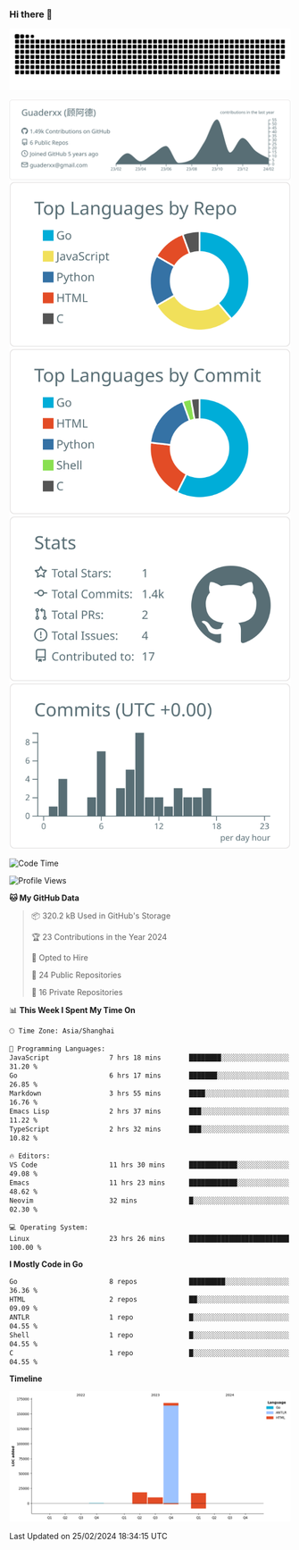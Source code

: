 ### Hi there 👋

<picture>
  <source media="(prefers-color-scheme: dark)" srcset="https://raw.githubusercontent.com/Guaderxx/Guaderxx/output/github-snake-dark.svg">
  <source media="(prefers-color-scheme: light)" srcset="https://raw.githubusercontent.com/Guaderxx/Guaderxx/output/github-snake.svg">
  <img alt="github-snake" src="https://raw.githubusercontent.com/Guaderxx/Guaderxx/output/github-snake.svg">
</picture>

<div align="center">


![](https://raw.githubusercontent.com/Guaderxx/Guaderxx/main/profile-summary-card-output/default/0-profile-details.svg)
![](https://raw.githubusercontent.com/Guaderxx/Guaderxx/main/profile-summary-card-output/default/1-repos-per-language.svg)
![](https://raw.githubusercontent.com/Guaderxx/Guaderxx/main/profile-summary-card-output/default/2-most-commit-language.svg)
![](https://raw.githubusercontent.com/Guaderxx/Guaderxx/main/profile-summary-card-output/default/3-stats.svg)
![](https://raw.githubusercontent.com/Guaderxx/Guaderxx/main/profile-summary-card-output/default/4-productive-time.svg)


</div>

<!--START_SECTION:waka-->
![Code Time](http://img.shields.io/badge/Code%20Time-465%20hrs%2023%20mins-blue)

![Profile Views](http://img.shields.io/badge/Profile%20Views-0-blue)

**🐱 My GitHub Data** 

> 📦 320.2 kB Used in GitHub's Storage 
 > 
> 🏆 23 Contributions in the Year 2024
 > 
> 💼 Opted to Hire
 > 
> 📜 24 Public Repositories 
 > 
> 🔑 16 Private Repositories 
 > 
📊 **This Week I Spent My Time On** 

```text
🕑︎ Time Zone: Asia/Shanghai

💬 Programming Languages: 
JavaScript               7 hrs 18 mins       ████████░░░░░░░░░░░░░░░░░   31.20 % 
Go                       6 hrs 17 mins       ███████░░░░░░░░░░░░░░░░░░   26.85 % 
Markdown                 3 hrs 55 mins       ████░░░░░░░░░░░░░░░░░░░░░   16.76 % 
Emacs Lisp               2 hrs 37 mins       ███░░░░░░░░░░░░░░░░░░░░░░   11.22 % 
TypeScript               2 hrs 32 mins       ███░░░░░░░░░░░░░░░░░░░░░░   10.82 % 

🔥 Editors: 
VS Code                  11 hrs 30 mins      ████████████░░░░░░░░░░░░░   49.08 % 
Emacs                    11 hrs 23 mins      ████████████░░░░░░░░░░░░░   48.62 % 
Neovim                   32 mins             █░░░░░░░░░░░░░░░░░░░░░░░░   02.30 % 

💻 Operating System: 
Linux                    23 hrs 26 mins      █████████████████████████   100.00 % 
```

**I Mostly Code in Go** 

```text
Go                       8 repos             █████████░░░░░░░░░░░░░░░░   36.36 % 
HTML                     2 repos             ██░░░░░░░░░░░░░░░░░░░░░░░   09.09 % 
ANTLR                    1 repo              █░░░░░░░░░░░░░░░░░░░░░░░░   04.55 % 
Shell                    1 repo              █░░░░░░░░░░░░░░░░░░░░░░░░   04.55 % 
C                        1 repo              █░░░░░░░░░░░░░░░░░░░░░░░░   04.55 % 
```



**Timeline**

![Lines of Code chart](https://raw.githubusercontent.com/Guaderxx/Guaderxx/main/assets/bar_graph.png)


 Last Updated on 25/02/2024 18:34:15 UTC
<!--END_SECTION:waka-->
